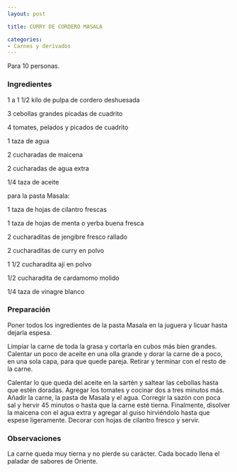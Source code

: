 ```yaml
---
layout: post

title: CURRY DE CORDERO MASALA

categories:
- Carnes y derivados
---
```

Para 10 personas.

<h3>Ingredientes</h3>

1 a 1 1/2 kilo de pulpa de cordero deshuesada

3 cebollas grandes picadas de cuadrito

4 tomates, pelados y picados de cuadrito

1 taza de agua

2 cucharadas de maicena

2 cucharadas de agua extra

1/4 taza de aceite

para la pasta Masala:

1 taza de hojas de cilantro frescas

1 taza de hojas de menta o yerba buena fresca

2 cucharaditas de jengibre fresco rallado

2 cucharaditas de curry en polvo

1 1/2 cucharadita ají en polvo

1/2 cucharadita de cardamomo molido

1/4 taza de vinagre blanco

<h3>Preparación</h3>

Poner todos los ingredientes de la pasta Masala en la juguera y licuar hasta dejarla espesa.

Limpiar la carne de toda la grasa y cortarla en cubos más bien grandes. Calentar un poco de aceite en una olla grande y dorar la carne de a poco, en una sola capa, para que quede pareja. Retirar y terminar con el resto de la carne.

Calentar lo que queda del aceite en la sartén y saltear las cebollas hasta que estén doradas. Agregar los tomates y cocinar dos a tres minutos más. Añadir la carne, la pasta de Masala y el agua. Corregir la sazón con poca sal y hervir 45 minutos o hasta que la carne esté tierna. Finalmente, disolver la maicena con el agua extra y agregar al guiso hirviéndolo hasta que espese ligeramente. Decorar con hojas de cilantro fresco y servir.

<h3>Observaciones</h3>

La carne queda muy tierna y no pierde su carácter. Cada bocado llena el paladar de sabores de Oriente.